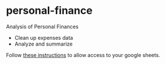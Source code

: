# personal-finance
Analysis of Personal Finances
* Clean up expenses data
* Analyze and summarize

Follow [these instructions](https://towardsdatascience.com/how-to-access-google-sheet-data-using-the-python-api-and-convert-to-pandas-dataframe-5ec020564f0e)  to allow access to your google sheets.

